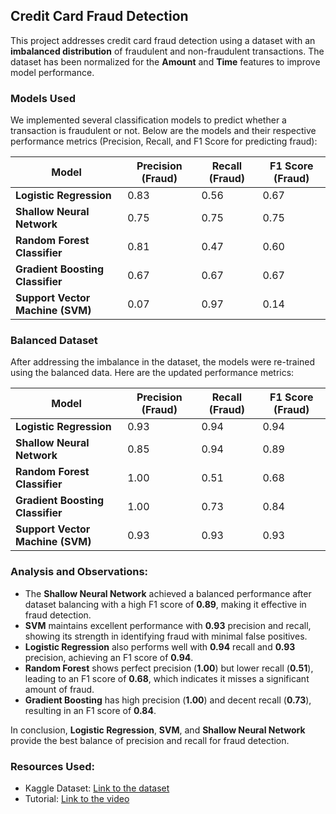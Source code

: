 ## Credit Card Fraud Detection

This project addresses credit card fraud detection using a dataset with an **imbalanced distribution** of fraudulent and non-fraudulent transactions. The dataset has been normalized for the **Amount** and **Time** features to improve model performance.

### Models Used

We implemented several classification models to predict whether a transaction is fraudulent or not. Below are the models and their respective performance metrics (Precision, Recall, and F1 Score for predicting fraud):

| Model                        | Precision (Fraud) | Recall (Fraud) | F1 Score (Fraud) |
|------------------------------|-------------------|----------------|------------------|
| **Logistic Regression**       | 0.83              | 0.56           | 0.67             |
| **Shallow Neural Network**    | 0.75              | 0.75           | 0.75             |
| **Random Forest Classifier**  | 0.81              | 0.47           | 0.60             |
| **Gradient Boosting Classifier** | 0.67           | 0.67           | 0.67             |
| **Support Vector Machine (SVM)** | 0.07           | 0.97           | 0.14             |

### Balanced Dataset

After addressing the imbalance in the dataset, the models were re-trained using the balanced data. Here are the updated performance metrics:

| Model                        | Precision (Fraud) | Recall (Fraud) | F1 Score (Fraud) |
|------------------------------|-------------------|----------------|------------------|
| **Logistic Regression**       | 0.93              | 0.94           | 0.94             |
| **Shallow Neural Network**    | 0.85              | 0.94           | 0.89             |
| **Random Forest Classifier**  | 1.00              | 0.51           | 0.68             |
| **Gradient Boosting Classifier** | 1.00           | 0.73           | 0.84             |
| **Support Vector Machine (SVM)** | 0.93           | 0.93           | 0.93             |

### Analysis and Observations:

- The **Shallow Neural Network** achieved a balanced performance after dataset balancing with a high F1 score of **0.89**, making it effective in fraud detection.
- **SVM** maintains excellent performance with **0.93** precision and recall, showing its strength in identifying fraud with minimal false positives.
- **Logistic Regression** also performs well with **0.94** recall and **0.93** precision, achieving an F1 score of **0.94**.
- **Random Forest** shows perfect precision (**1.00**) but lower recall (**0.51**), leading to an F1 score of **0.68**, which indicates it misses a significant amount of fraud.
- **Gradient Boosting** has high precision (**1.00**) and decent recall (**0.73**), resulting in an F1 score of **0.84**.

In conclusion, **Logistic Regression**, **SVM**, and **Shallow Neural Network** provide the best balance of precision and recall for fraud detection.


### Resources Used:
- Kaggle Dataset: [Link to the dataset](https://www.kaggle.com/datasets/mlg-ulb/creditcardfraud)
- Tutorial: [Link to the video](https://www.youtube.com/watch?v=M_Cu7r9gik4)